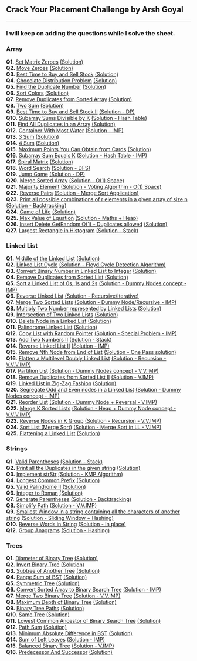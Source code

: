 ## Crack Your Placement Challenge by Arsh Goyal

---

### I will keep on adding the questions while I solve the sheet.

### Array

**Q1.** [Set Matrix Zeroes](https://leetcode.com/problems/set-matrix-zeroes/description/) [(Solution)](/Arrays/Q1_set_matrix_zeroes.cpp)\
**Q2.** [Move Zeroes](https://leetcode.com/problems/move-zeroes/description/) [(Solution)](/Arrays/Q2_move_zeroes.cpp)\
**Q3.** [Best Time to Buy and Sell Stock](https://leetcode.com/problems/best-time-to-buy-and-sell-stock/description/) [(Solution)](/Arrays/Q3_best_time_to_buy_and_sell_stock.cpp)\
**Q4.** [Chocolate Distribution Problem](https://www.geeksforgeeks.org/chocolate-distribution-problem/) [(Solution)](/Arrays/Q4_chocolote_distribution_problem.cpp)\
**Q5.** [Find the Duplicate Number](https://leetcode.com/problems/find-the-duplicate-number/description/) [(Solution)](/Arrays//Q5_find_the_duplicate_number.cpp)\
**Q6.** [Sort Colors](https://leetcode.com/problems/sort-colors/description/) [(Solution)](/Arrays/Q6_sort_colors.cpp)\
**Q7.** [Remove Duplicates from Sorted Array](https://leetcode.com/problems/remove-duplicates-from-sorted-array/description/) [(Solution)](/Arrays/Q7_remove_duplicates_from_sorted_array.cpp)\
**Q8.** [Two Sum](https://leetcode.com/problems/two-sum/description/) [(Solution)](/Arrays/Q8_two_sum.cpp)\
**Q9.** [Best Time to Buy and Sell Stock II](https://leetcode.com/problems/best-time-to-buy-and-sell-stock-ii/description/) [(Solution - DP)](/Arrays/Q9_best_time_to_buy_and_sell_stocks_II.cpp)\
**Q10.** [Subarray Sums Divisible by K](https://leetcode.com/problems/subarray-sums-divisible-by-k/description/) [(Solution - Hash Table)](/Arrays/Q10_subarray_sums_divisible_by_K.cpp)\
**Q11.** [Find All Duplicates in an Array](https://leetcode.com/problems/find-all-duplicates-in-an-array/description/) [(Solution)](/Arrays/Q11_find_all_duplicates_in_an_array.cpp)\
**Q12.** [Container With Most Water](https://leetcode.com/problems/container-with-most-water/description/) [(Solution - IMP)](/Arrays/Q12_container_with_most_water.cpp)\
**Q13.** [3 Sum](https://leetcode.com/problems/3sum/description/) [(Solution)](/Arrays/Q13_3_sum.cpp)\
**Q14.** [4 Sum](https://leetcode.com/problems/4sum/description/) [(Solution)](/Arrays/Q14_4_sum.cpp)\
**Q15.** [Maximum Points You Can Obtain from Cards](https://leetcode.com/problems/maximum-points-you-can-obtain-from-cards/description/) [(Solution)](/Arrays/Q15_maximum_points_you_can_obtain_from_cards.cpp)\
**Q16.** [Subarray Sum Equals K](https://leetcode.com/problems/subarray-sum-equals-k/description/) [(Solution - Hash Table - IMP)](/Arrays/Q16_subarray_sum_equals_K.cpp)\
**Q17.** [Spiral Matrix](https://leetcode.com/problems/spiral-matrix/description/) [(Solution)](/Arrays/Q17_spiral_matrix.cpp)\
**Q18.** [Word Search](https://leetcode.com/problems/word-search/description/) [(Solution - DFS)](/Arrays/Q18_word_search.cpp)\
**Q19.** [Jump Game](https://leetcode.com/problems/jump-game/description/) [(Solution - DP)](/Arrays/Q19_jump_game.cpp)\
**Q20.** [Merge Sorted Array](https://leetcode.com/problems/merge-sorted-array/description/) [(Solution - O(1) Space)](/Arrays/Q20_merge_sorted_array.cpp)\
**Q21.** [Majority Element](https://leetcode.com/problems/majority-element/description/) [(Solution - Voting Algorithm - O(1) Space)](/Arrays/Q21_majority_element.cpp)\
**Q22.** [Reverse Pairs](https://leetcode.com/problems/reverse-pairs/description/) [(Solution - Merge Sort Application)](/Arrays/Q22_reverse_pairs.cpp)\
**Q23.** [Print all possible combinations of r elements in a given array of size n](https://www.geeksforgeeks.org/print-all-possible-combinations-of-r-elements-in-a-given-array-of-size-n/) [(Solution - Backtracking)](/Arrays/Q23_print_all_possible_combinations_of_r_elements_in_a_given_array_of_size_n.cpp)\
**Q24.** [Game of Life](https://leetcode.com/problems/game-of-life/description/) [(Solution)](/Arrays/Q24_game_of_life.cpp)\
**Q25.** [Max Value of Equation](https://leetcode.com/problems/max-value-of-equation/description/) [(Solution - Maths + Heap)](/Arrays//Q25_max_value_of_equation.cpp)\
**Q26.** [Insert Delete GetRandom O(1) - Duplicates allowed](https://leetcode.com/problems/insert-delete-getrandom-o1-duplicates-allowed/description/) [(Solution)](</Arrays/Q26_insert_delete_getRandom_O(1)_duplicates_allowed.cpp>)\
**Q27.** [Largest Rectangle in Histogram](https://leetcode.com/problems/largest-rectangle-in-histogram/description/) [(Solution - Stack)](/Arrays/Q27_largest_rectangle_in_histogram.cpp)

### Linked List

**Q1.** [Middle of the Linked List](https://leetcode.com/problems/middle-of-the-linked-list/description/) [(Solution)](/Linked%20List/Q1_middle_of_the_linked_list.cpp)\
**Q2.** [Linked List Cycle](https://leetcode.com/problems/linked-list-cycle/description/) [(Solution - Floyd Cycle Detection Algorithm)](/Linked%20List/Q2_linked_list_cycle.cpp)\
**Q3.** [Convert Binary Number in Linked List to Integer](https://leetcode.com/problems/convert-binary-number-in-a-linked-list-to-integer/description/) [(Solution)](/Linked%20List/Q3_convert_binary_number_in_linked_list_to_integer.cpp)\
**Q4.** [Remove Duplicates from Sorted List](https://leetcode.com/problems/remove-duplicates-from-sorted-list/description/) [(Solution)](/Linked%20List/Q4_remove_duplicates_from_sorted_list.cpp)\
**Q5.** [Sort a Linked List of 0s, 1s and 2s](https://www.geeksforgeeks.org/sort-a-linked-list-of-0s-1s-or-2s/) [(Solution - Dummy Nodes concept - IMP)](/Linked%20List/Q5_sort_a_linked_list_of_0s_1s_and_2s.cpp)\
**Q6.** [Reverse Linked List](https://leetcode.com/problems/reverse-linked-list/description/) [(Solution - Recursive/Iterative)](/Linked%20List/Q6_reverse_linked_list.cpp)\
**Q7.** [Merge Two Sorted Lists](https://leetcode.com/problems/merge-two-sorted-lists/description/) [(Solution - Dummy Node/Recursive - IMP)](/Linked%20List/Q7_merge_two_sorted_lists.cpp)\
**Q8.** [Multiply Two Number represented by Linked Lists](https://www.geeksforgeeks.org/multiply-two-numbers-represented-linked-lists/) [(Solution)](/Linked%20List/Q8_multiply_two_numbers_represented_by_linked_lists.cpp)\
**Q9.** [Intersection of Two Linked Lists](https://leetcode.com/problems/intersection-of-two-linked-lists/description/) [(Solution)](/Linked%20List/Q9_intersection_of_two_linked_lists.cpp)\
**Q10.** [Delete Node in a Linked List](https://leetcode.com/problems/delete-node-in-a-linked-list/description/) [(Solution)](/Linked%20List/Q10_delete_node_in_a_linked_list.cpp)\
**Q11.** [Palindrome Linked List](https://leetcode.com/problems/palindrome-linked-list/description/) [(Solution)](/Linked%20List/Q11_palindrome_linked_list.cpp)\
**Q12.** [Copy List with Random Pointer](https://leetcode.com/problems/copy-list-with-random-pointer/description/) [(Solution - Special Problem - IMP)](/Linked%20List/Q12_copy_list_with_random_pointer.cpp)\
**Q13.** [Add Two Numbers II](https://leetcode.com/problems/add-two-numbers-ii/description/) [(Solution - Stack)](/Linked%20List/Q13_add_two_numbers_II.cpp)\
**Q14.** [Reverse Linked List II](https://leetcode.com/problems/reverse-linked-list-ii/description/) [(Solution - IMP)](/Linked%20List/Q14_reverse_linked_list_II.cpp)\
**Q15.** [Remove Nth Node from End of List](https://leetcode.com/problems/remove-nth-node-from-end-of-list/description/) [(Solution - One Pass solution)](/Linked%20List/Q15_remove_nth_node_from_end_of_list.cpp)\
**Q16.** [Flatten a Multilevel Doubly Linked List](https://leetcode.com/problems/flatten-a-multilevel-doubly-linked-list/description/) [(Solution - Recursion - V.V.V.IMP)](/Linked%20List/Q16_flatten_a_multilevel_doubly_linked_list.cpp)\
**Q17.** [Partition List](https://leetcode.com/problems/partition-list/description/) [(Solution - Dummy Nodes concept - V.V.IMP)](/Linked%20List/Q17_partition_list.cpp)\
**Q18.** [Remove Duplicates from Sorted List II](https://leetcode.com/problems/remove-duplicates-from-sorted-list-ii/description/) [(Solution - V.IMP)](/Linked%20List/Q18_remove_duplicates_from_sorted_list_II.cpp)\
**Q19.** [Linked List in Zig-Zag Fashion](https://www.geeksforgeeks.org/linked-list-in-zig-zag-fashion/) [(Solution)](/Linked%20List/Q19_linked_list_in_zig_zag_fashion.cpp)\
**Q20.** [Segregate Odd and Even nodes in a Linked List](https://www.geeksforgeeks.org/segregate-even-and-odd-elements-in-a-linked-list/) [(Solution - Dummy Nodes concept - IMP)](/Linked%20List/Q20_segregate_odd_and_even_nodes_in_a_linked_list.cpp)\
**Q21.** [Reorder List](https://leetcode.com/problems/reorder-list/description/) [(Solution - Dummy Node + Reversal - V.IMP)](/Linked%20List/Q21_reorder_list.cpp)\
**Q22.** [Merge K Sorted Lists](https://leetcode.com/problems/merge-k-sorted-lists/description/) [(Solution - Heap + Dummy Node concept - V.V.V.IMP)](/Linked%20List/Q22_merge_k_sorted_lists.cpp)\
**Q23.** [Reverse Nodes in K Group](https://leetcode.com/problems/reverse-nodes-in-k-group/description/) [(Solution - Recursion - V.V.IMP)](/Linked%20List/Q23_reverse_nodes_in_k_group.cpp)\
**Q24.** [Sort List (Merge Sort)](https://leetcode.com/problems/sort-list/description/) [(Solution - Merge Sort in LL - V.IMP)](</Linked%20List/Q24_sort_list%20(merge%20sort).cpp>)\
**Q25.** [Flattening a Linked List](https://www.geeksforgeeks.org/flattening-a-linked-list/) [(Solution)](/Linked%20List/Q25_flattening_a_linked_list.cpp)

### Strings

**Q1.** [Valid Parentheses](https://leetcode.com/problems/valid-parentheses/description/) [(Solution - Stack)](/Strings/Q1_valid_parentheses.cpp)\
**Q2.** [Print all the Duplicates in the given string](https://www.geeksforgeeks.org/print-all-the-duplicates-in-the-input-string/) [(Solution)](/Strings/Q2_print_all_the_duplicates_in_the_given_string.cpp)\
**Q3.** [Implement strStr](https://leetcode.com/problems/find-the-index-of-the-first-occurrence-in-a-string/description/) [(Solution - KMP Algorithm)](/Strings/Q3_implement_strstr.cpp)\
**Q4.** [Longest Common Prefix](https://leetcode.com/problems/longest-common-prefix/description/) [(Solution)](/Strings/Q4_longest_common_prefix.cpp)\
**Q5.** [Valid Palindrome II](https://leetcode.com/problems/valid-palindrome-ii/description/) [(Solution)](/Strings/Q5_valid_palindrome_II.cpp)\
**Q6.** [Integer to Roman](https://leetcode.com/problems/integer-to-roman/description/) [(Solution)](/Strings/Q6_integer_to_roman.cpp)\
**Q7.** [Generate Parentheses](https://leetcode.com/problems/generate-parentheses/description/) [(Solution - Backtracking)](/Strings/Q7_generate_parentheses.cpp)\
**Q8.** [Simplify Path](https://leetcode.com/problems/simplify-path/description/) [(Solution - V.V.IMP)](/Strings/Q8_simplify_path.cpp)\
**Q9.** [Smallest Window in a string containing all the characters of another string](https://practice.geeksforgeeks.org/problems/smallest-window-in-a-string-containing-all-the-characters-of-another-string-1587115621/1) [(Solution - Sliding Window + Hashing)](/Strings/Q9_smallest_window_in_a_string_containing_all_the_characters_of_another_string.cpp)\
**Q10.** [Reverse Words in String](https://leetcode.com/problems/reverse-words-in-a-string/description/) [(Solution - In place)](/Strings/Q10_reverse_words_in_string.cpp)\
**Q12.** [Group Anagrams](https://leetcode.com/problems/group-anagrams/description/) [(Solution - Hashing)](/Strings/Q12_group_anagrams.cpp)

### Trees

**Q1.** [Diameter of Binary Tree](https://leetcode.com/problems/diameter-of-binary-tree/) [(Solution)](/Trees/Q1_diameter_of_binary_tree.cpp)\
**Q2.** [Invert Binary Tree](https://leetcode.com/problems/invert-binary-tree/description/) [(Solution)](/Trees/Q2_invert_binary_tree.cpp)\
**Q3.** [Subtree of Another Tree](https://leetcode.com/problems/subtree-of-another-tree/description/) [(Solution)](/Trees/Q3_subtree_of_another_tree.cpp)\
**Q4.** [Range Sum of BST](https://leetcode.com/problems/range-sum-of-bst/description/) [(Solution)](/Trees/Q4_range_sum_of_BST.cpp)\
**Q5.** [Symmetric Tree](https://leetcode.com/problems/symmetric-tree/description/) [(Solution)](/Trees/Q5_symmetric_tree.cpp)\
**Q6.** [Convert Sorted Array to Binary Search Tree](https://leetcode.com/problems/convert-sorted-array-to-binary-search-tree/description/) [(Solution - IMP)](/Trees/Q6_convert_sorted_array_to_binary_search_tree.cpp)\
**Q7.** [Merge Two Binary Tree](https://leetcode.com/problems/merge-two-binary-trees/description/) [(Solution - V.V.IMP)](/Trees/Q7_merge_two_binary_tree.cpp)\
**Q8.** [Maximum Depth of Binary Tree](https://leetcode.com/problems/maximum-depth-of-binary-tree/description/) [(Solution)](/Trees/Q8_maximum_depth_of_binary_tree.cpp)\
**Q9.** [Binary Tree Paths](https://leetcode.com/problems/binary-tree-paths/description/) [(Solution)](/Trees/Q9_binary_tree_paths.cpp)\
**Q10.** [Same Tree](https://leetcode.com/problems/same-tree/description/) [(Solution)](/Trees/Q10_same_tree.cpp)\
**Q11.** [Lowest Common Ancestor of Binary Search Tree](https://leetcode.com/problems/lowest-common-ancestor-of-a-binary-search-tree/description/) [(Solution)](/Trees/Q11_lowest_common_ancestor_of_binary_search_tree.cpp)\
**Q12.** [Path Sum](https://leetcode.com/problems/path-sum/description/) [(Solution)](/Trees/Q12_path_sum.cpp)\
**Q13.** [Minimum Absolute Difference in BST](https://leetcode.com/problems/minimum-absolute-difference-in-bst/description/) [(Solution)](/Trees/Q13_minimum_absolute_difference_in_bst.cpp)\
**Q14.** [Sum of Left Leaves](https://leetcode.com/problems/sum-of-left-leaves/description/) [(Solution - IMP)](/Trees/Q14_sum_of_left_leaves.cpp)\
**Q15.** [Balanced Binary Tree](https://leetcode.com/problems/balanced-binary-tree/description/) [(Solution - V.IMP)](/Trees/Q15_balanced_binary_tree.cpp)\
**Q16.** [Predecessor And Successor](https://practice.geeksforgeeks.org/problems/predecessor-and-successor/1) [(Solution)](/Trees/Q16_predecessor_and_successor.cpp)
